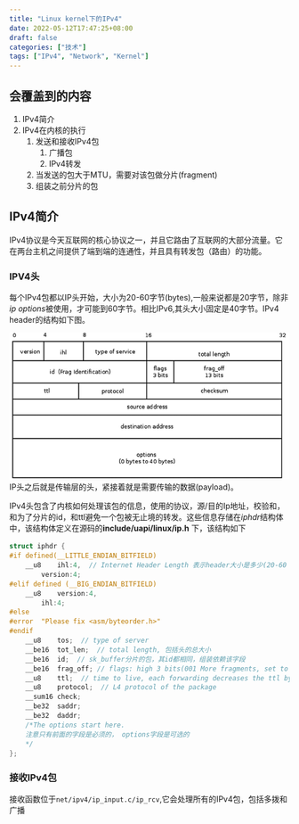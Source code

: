 ```yaml
---
title: "Linux kernel下的IPv4"
date: 2022-05-12T17:47:25+08:00
draft: false
categories: ["技术"]
tags: ["IPv4", "Network", "Kernel"]
---
```



## 会覆盖到的内容
1. IPv4简介
2. IPv4在内核的执行
   1. 发送和接收IPv4包
      1. 广播包
      2. IPv4转发
   2. 当发送的包大于MTU，需要对该包做分片(fragment)
   3. 组装之前分片的包

## IPv4简介
IPv4协议是今天互联网的核心协议之一，并且它路由了互联网的大部分流量。它在两台主机之间提供了端到端的连通性，并且具有转发包（路由）的功能。

### IPV4头
每个IPv4包都以IP头开始，大小为20-60字节(bytes),一般来说都是20字节，除非*ip options*被使用，才可能到60字节。相比IPv6,其头大小固定是40字节。IPv4 header的结构如下图。

![IPv4-header](./IPv4-header.png)
IP头之后就是传输层的头，紧接着就是需要传输的数据(payload)。

IPv4头包含了内核如何处理该包的信息，使用的协议，源/目的Ip地址，校验和，和为了分片的id，和ttl避免一个包被无止境的转发。这些信息存储在*iphdr*结构体中，该结构体定义在源码的**include/uapi/linux/ip.h** 下，该结构如下
```c
struct iphdr {
#if defined(__LITTLE_ENDIAN_BITFIELD)
	__u8	ihl:4,  // Internet Header Length 表示header大小是多少(20-60 bytes)
		version:4;
#elif defined (__BIG_ENDIAN_BITFIELD)
	__u8	version:4,
  		ihl:4;
#else
#error	"Please fix <asm/byteorder.h>"
#endif
	__u8	tos;  // type of server
	__be16	tot_len;  // total length, 包括头的总大小
	__be16	id;  // sk_buffer分片的包，其id都相同，组装依赖该字段
	__be16	frag_off; // flags: high 3 bits(001 More fragments, set to all frags, except the last one, 010 Don't Fragment, 100 Congestion), flag_off: lower 13 bits
	__u8	ttl;  // time to live, each forwarding decreases the ttl by 1, when it reaches 0, the packet is discard
	__u8	protocol;  // L4 protocol of the package
	__sum16	check;
	__be32	saddr;
	__be32	daddr;
	/*The options start here. 
	注意只有前面的字段是必须的， options字段是可选的
	*/
};
```

[//]: # (### IPv4初始化)

[//]: # (IPv4在L2层的头被标记为0x0800&#40;存储在L2的头中&#41;，然后依据头部信息中的L4协议调用对应的处理函数)

### 接收IPv4包
接收函数位于`net/ipv4/ip_input.c/ip_rcv`,它会处理所有的IPv4包，包括多拨和广播